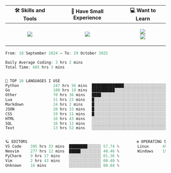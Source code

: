 <table align="center">
    <thead>
        <tr>
            <!-- <th>📊 My Coding Stats</th> -->
            <th>🛠 Skills and Tools</th>
            <th>🍼 Have Small Experience</th>
            <th>💻 Want to Learn</th>
        </tr>
    </thead>
    <tbody>
        <tr>
            <!-- <td> -->
            <!--   <p align="center"> -->
            <!--     <img src="https://wakatime.com/share/@45c37f30-78f2-4b42-863d-611feedbfacb/c2c6600d-b2f3-4ab1-a91c-e97e023d2a30.svg" alt="Coding Stats"> -->
            <!--   </p> -->
            <!-- </td> -->
            <td>
                <p align="center">
                    <img src="https://skillicons.dev/icons?i=go,python,postgres,git,kafka,redis,docker,linux,arch,neovim&perline=5">
                </p>
            </td>
            <td>
                <p align="center">
                    <img src="https://skillicons.dev/icons?i=html,css,md,bash&perline=2"></br>
                </p>
            </td>
            <td>
                <p align="center">
                    <img src="https://skillicons.dev/icons?i=kubernetes,grafana,rabbitmq,htmx,rust&perline=45"></br>
                    <img src="https://skillicons.dev/icons?i=ts,solidity,lua,raspberrypi,fastapi&perline=5">
                </p>
            </td>
        </tr>
    </tbody>
</table>

<!--START_SECTION:waka-->

```go
From: 18 September 2024 — To: 29 October 2025

Daily Average Coding: 3 hrs 2 mins
Total Time: 685 hrs 3 mins


🤖 TOP 10 LANGUAGES I USE
Python               247 hrs 56 mins  ██████████████░░░░░░░░░░░░░░░░░░░░░░░░░░ 36.19 %
Go                   180 hrs 19 mins  ██████████░░░░░░░░░░░░░░░░░░░░░░░░░░░░░░ 26.32 %
Other                70 hrs 36 mins   ████░░░░░░░░░░░░░░░░░░░░░░░░░░░░░░░░░░░░ 10.31 %
Lua                  31 hrs 23 mins   █░░░░░░░░░░░░░░░░░░░░░░░░░░░░░░░░░░░░░░░ 04.58 %
Markdown             24 hrs 2 mins    █░░░░░░░░░░░░░░░░░░░░░░░░░░░░░░░░░░░░░░░ 03.51 %
JSON                 20 hrs 33 mins   █░░░░░░░░░░░░░░░░░░░░░░░░░░░░░░░░░░░░░░░ 03.00 %
CSS                  19 hrs 11 mins   █░░░░░░░░░░░░░░░░░░░░░░░░░░░░░░░░░░░░░░░ 02.80 %
HTML                 16 hrs 43 mins   ░░░░░░░░░░░░░░░░░░░░░░░░░░░░░░░░░░░░░░░░ 02.44 %
SQL                  16 hrs 12 mins   ░░░░░░░░░░░░░░░░░░░░░░░░░░░░░░░░░░░░░░░░ 02.37 %
Text                 13 hrs 52 mins   ░░░░░░░░░░░░░░░░░░░░░░░░░░░░░░░░░░░░░░░░ 02.03 %


🪐 EDITORS                                                ⚙️ OPERATING SYSTEMS
VS Code    395 hrs 33 mins  ████████░░░░░░ 57.74 %        Linux      494 hrs 24 mins  ██████████░░░░ 72.17 %
Neovim     277 hrs 12 mins  █████░░░░░░░░░ 40.46 %        Windows    190 hrs 39 mins  ███░░░░░░░░░░░ 27.83 %
PyCharm    9 hrs 17 mins    ░░░░░░░░░░░░░░ 01.36 %        
Vim        2 hrs 43 mins    ░░░░░░░░░░░░░░ 00.40 %        
Unknown    16 mins          ░░░░░░░░░░░░░░ 00.04 %        
```

<!--END_SECTION:waka-->

<!--
<table align="center">
  <thead>
    <tr>
      <th>📊 My Coding Stats</th>
   </tr>
  </thead>
  <tbody>
    <tr>
      <td>
        <p align="center">
          <img src="https://wakatime.com/share/@45c37f30-78f2-4b42-863d-611feedbfacb/c2c6600d-b2f3-4ab1-a91c-e97e023d2a30.svg" alt="Coding Stats">
        </p>
      </td>
    </tr>
  </tbody>
</table>
-->
